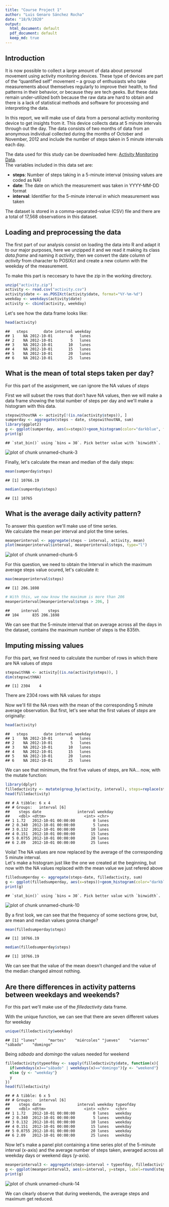```yaml
---
title: "Course Project 1"
author: "Luis Genaro Sánchez Rocha"
date: "18/9/2020"
output:
  html_document: default
  pdf_document: default
  keep_md: true
---
```




## Introduction

It is now possible to collect a large amount of data about personal movement using activity monitoring devices. These type of devices are part of the “quantified self” movement – a group of enthusiasts who take measurements about themselves regularly to improve their health, to find patterns in their behavior, or because they are tech geeks. But these data remain under-utilized both because the raw data are hard to obtain and there is a lack of statistical methods and software for processing and interpreting the data.  
  
In this report, we will make use of data from a personal activity monitoring device to get insights from it. This device collects data at 5 minute intervals through out the day. The data consists of two months of data from an anonymous individual collected during the months of October and November, 2012 and include the number of steps taken in 5 minute intervals each day.  
  
The data used for this study can be downloaded here: [Activity Monitoring Data](https://d396qusza40orc.cloudfront.net/repdata%2Fdata%2Factivity.zip).  
The variables included in this data set are:  
- **steps**: Number of steps taking in a 5-minute interval (missing values are coded as NA)  
- **date**: The date on which the measurement was taken in YYYY-MM-DD format  
- **interval**:  Identifier for the 5-minute interval in which measurement was taken  
  
The dataset is stored in a comma-separated-value (CSV) file and there are a total of 17,568 observations in this dataset.  

## Loading and preprocessing the data  
  
The first part of our analysis consist on loading the data into R and adapt it to our major purposes, here we unzipped it and we read it making its class *data.frame* and naming it *activity*, then we convert the date column of *activity* from character to POSIXct and create a new column with the weekday of the measurement.  
  
  To make this part is neccesary to have the zip in the working directory.  


```r
unzip("activity.zip")
activity <- read.csv("activity.csv")
activity$date <- as.POSIXct(activity$date, format="%Y-%m-%d")
weekday <- weekdays(activity$date)
activity <- cbind(activity, weekday)
```
Let's see how the data frame looks like:  

```r
head(activity)
```

```
##   steps       date interval weekday
## 1    NA 2012-10-01        0   lunes
## 2    NA 2012-10-01        5   lunes
## 3    NA 2012-10-01       10   lunes
## 4    NA 2012-10-01       15   lunes
## 5    NA 2012-10-01       20   lunes
## 6    NA 2012-10-01       25   lunes
```

## What is the mean of total steps taken per day?

For this part of the assignment, we can ignore the NA values of *steps*  
  
First we will subset the rows that don't have NA values, then we will make a data frame showing the total number of steps per day and we'll make a histogram with this data.   

```r
stepswithoutNA <- activity[!(is.na(activity$steps)), ]
sumperday <- aggregate(steps ~ date, stepswithoutNA, sum)
library(ggplot2)
g <- ggplot(sumperday, aes(x=steps))+geom_histogram(color="darkblue", fill="lightblue")
print(g)
```

```
## `stat_bin()` using `bins = 30`. Pick better value with `binwidth`.
```

![plot of chunk unnamed-chunk-3](Figs/unnamed-chunk-3-1.png)
  
Finally, let's calculate the mean and median of the daily steps:  

```r
mean(sumperday$steps)
```

```
## [1] 10766.19
```

```r
median(sumperday$steps)
```

```
## [1] 10765
```
  
## What is the average daily activity pattern?
  
To answer this question we'll make use of time series.  
We calculate the mean per interval and plot the time series.  

```r
meanperinterval <- aggregate(steps ~ interval, activity, mean)
plot(meanperinterval$interval, meanperinterval$steps, type="l")
```

![plot of chunk unnamed-chunk-5](Figs/unnamed-chunk-5-1.png)
  
For this question, we need to obtain the Interval in which the maximum average steps value ocured, let's calculate it:  

```r
max(meanperinterval$steps)
```

```
## [1] 206.1698
```

```r
# With this, we now know the maximum is more than 206
meanperinterval[meanperinterval$steps > 206, ]
```

```
##     interval    steps
## 104      835 206.1698
```
  
We can see that the 5-minute interval that on average across all the days in the dataset, contains the maximum number of steps is the 835th.  

## Imputing missing values

For this part, we first need to calculate the number of rows in which there are NA values of *steps*  
  

```r
stepswithNA <- activity[(is.na(activity$steps)), ]
dim(stepswithNA)
```

```
## [1] 2304    4
```
  
There are 2304 rows with NA values for *steps*  
  
Now we'll fill the NA rows with the mean of the corresponding 5 minute average observation. 
But first, let's see what the first values of *steps* are originally:  

```r
head(activity)
```

```
##   steps       date interval weekday
## 1    NA 2012-10-01        0   lunes
## 2    NA 2012-10-01        5   lunes
## 3    NA 2012-10-01       10   lunes
## 4    NA 2012-10-01       15   lunes
## 5    NA 2012-10-01       20   lunes
## 6    NA 2012-10-01       25   lunes
```
  
We can see that minimum, the first five values of steps, are NA... now, with the mutate function:  
  

```r
library(dplyr)
filledactivity <- mutate(group_by(activity, interval), steps=replace(steps, is.na(steps), mean(steps, na.rm=TRUE)))
head(filledactivity)
```

```
## # A tibble: 6 x 4
## # Groups:   interval [6]
##    steps date                interval weekday
##    <dbl> <dttm>                 <int> <chr>  
## 1 1.72   2012-10-01 00:00:00        0 lunes  
## 2 0.340  2012-10-01 00:00:00        5 lunes  
## 3 0.132  2012-10-01 00:00:00       10 lunes  
## 4 0.151  2012-10-01 00:00:00       15 lunes  
## 5 0.0755 2012-10-01 00:00:00       20 lunes  
## 6 2.09   2012-10-01 00:00:00       25 lunes
```
  
Voila! The NA values are now replaced by the average of the corresponding 5 minute interval.  
Let's make a histogram just like the one we created at the beginning, but now with the NA values replaced with the mean value we just refered above  
  

```r
filledsumperday <- aggregate(steps~date, filledactivity, sum)
g <- ggplot(filledsumperday, aes(x=steps))+geom_histogram(color="darkblue", fill="lightblue")
print(g)
```

```
## `stat_bin()` using `bins = 30`. Pick better value with `binwidth`.
```

![plot of chunk unnamed-chunk-10](Figs/unnamed-chunk-10-1.png)
  
By a first look, we can see that the frequency of some sections grow, but, are mean and median values gonna change?  
  

```r
mean(filledsumperday$steps)
```

```
## [1] 10766.19
```

```r
median(filledsumperday$steps)
```

```
## [1] 10766.19
```
  
We can see that the value of the mean doesn't changed and the value of the median changed almost nothing.  
  
## Are there differences in activity patterns between weekdays and weekends?
  
For this part we'll make use of the *filledactivity* data frame.  
  
With the unique function, we can see that there are seven different values for weekday  
  

```r
unique(filledactivity$weekday)
```

```
## [1] "lunes"     "martes"    "miércoles" "jueves"    "viernes"   "sábado"    "domingo"
```
  
Being *sábado* and *domingo* the values needed for weekend
  

```r
filledactivity$typeofday <- sapply(filledactivity$date, function(x){
  if(weekdays(x)=="sábado" | weekdays(x)=="domingo"){y <- "weekend"}
  else {y <- "weekday"}
  y
})
head(filledactivity)
```

```
## # A tibble: 6 x 5
## # Groups:   interval [6]
##    steps date                interval weekday typeofday
##    <dbl> <dttm>                 <int> <chr>   <chr>    
## 1 1.72   2012-10-01 00:00:00        0 lunes   weekday  
## 2 0.340  2012-10-01 00:00:00        5 lunes   weekday  
## 3 0.132  2012-10-01 00:00:00       10 lunes   weekday  
## 4 0.151  2012-10-01 00:00:00       15 lunes   weekday  
## 5 0.0755 2012-10-01 00:00:00       20 lunes   weekday  
## 6 2.09   2012-10-01 00:00:00       25 lunes   weekday
```
Now let's make a panel plot containing a time series plot of the 5-minute interval (x-axis) and the average number of steps taken, averaged across all weekday days or weekend days (y-axis).   
  

```r
meanperinterval3 <- aggregate(steps~interval + typeofday, filledactivity, mean)
g <- ggplot(meanperinterval3, aes(x=interval, y=steps, label=round(steps, 2)))+facet_grid(typeofday~.)+geom_line()
print(g)
```

![plot of chunk unnamed-chunk-14](Figs/unnamed-chunk-14-1.png)
  
We can clearly observe that during weekends, the average steps and maximum get reduced.
